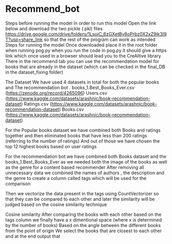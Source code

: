 # Recommend_bot
Steps before running the model
In order to run this model Open the link below and download the two pickle (.pkl) files
https://drive.google.com/drive/folders/1LsoiC_6zGXetBy8oPrbz0X2xZ9ik3I9T?usp=share_link
so that the rest of the program can work as intended
Steps for running the model 
Once downloaded place it in the root folder when running pog.py
when you run the code in pog.py it should give a https link which once used in a browser should lead you to the CreAItive library
There in the recommend tab you can use the recommendation model for books that are already in the dataset (which can be checked in the final_DB in the dataset_fixing folder)


The Dataset
We have used 4 datasets in total for both the popular books and The recommendation bot . 
books_1.Best_Books_Ever.csv (https://zenodo.org/record/4265096)
Users.csv (https://www.kaggle.com/datasets/arashnic/book-recommendation-dataset)
Ratings.csv (https://www.kaggle.com/datasets/arashnic/book-recommendation-dataset)
Books.csv (https://www.kaggle.com/datasets/arashnic/book-recommendation-dataset)

For the Popular books dataset we have combined both Books and ratings together and then eliminated books that have less than 200 ratings (referring to the number of ratings)
And out of those we have chosen the top 12 highest books based on user ratings 

For the recommendation bot we have combined both Books dataset and the books_1.Best_Books_Ever as we needed both the image of the books as well as the genre for a content based recommender
After removing all unnecessary data we combined the names of authors , the description and the genre to create a column called tags which will be used for the comparison

Then we vectorize the data present in the tags using CountVectorizer 
so that they can be compared to each other and later the similarity will be judged based on the cosine similarity technique

Cosine similarity 
After comparing the books with each other based on the tags column we finally have a x dimentional space (where x is determined by the number of books)
Based on the angle between the different books from the point of origin We select the books that are closest to each other and at the end output that 
